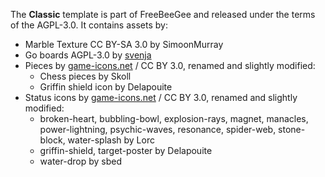 The **Classic** template is part of FreeBeeGee and released under the terms of the AGPL-3.0. It contains assets by:

* Marble Texture CC BY-SA 3.0 by SimoonMurray
* Go boards AGPL-3.0 by [svenja](https://github.com/svenja/)
* Pieces by [game-icons.net](https://game-icons.net/) / CC BY 3.0, renamed and slightly modified:
  * Chess pieces by Skoll
  * Griffin shield icon by Delapouite
* Status icons by [game-icons.net](https://game-icons.net/) / CC BY 3.0, renamed and slightly modified:
  * broken-heart, bubbling-bowl, explosion-rays, magnet, manacles, power-lightning, psychic-waves, resonance, spider-web, stone-block, water-splash by Lorc
  * griffin-shield, target-poster by Delapouite
  * water-drop by sbed
